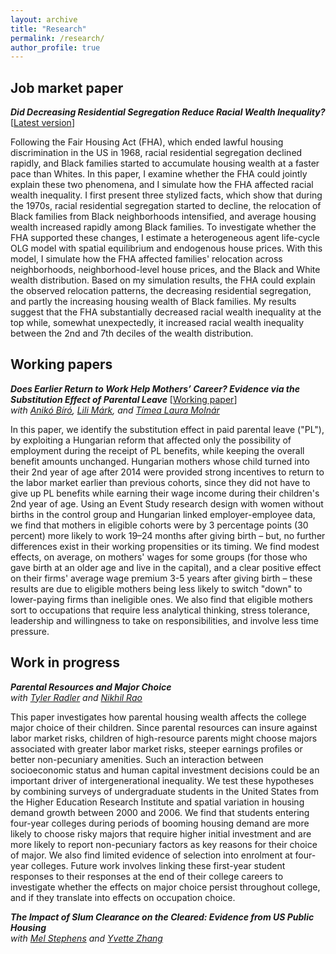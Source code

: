 ```yaml
---
layout: archive
title: "Research"
permalink: /research/
author_profile: true
---
```


## Job market paper

***Did Decreasing Residential Segregation Reduce Racial Wealth Inequality?*** [[Latest version][jmp]]<br>

Following the Fair Housing Act (FHA), which ended lawful housing discrimination in the US in 1968, racial residential segregation declined rapidly, and Black families started to accumulate housing wealth at a faster pace than Whites. In this paper, I examine whether the FHA could jointly explain these two phenomena, and I simulate how the FHA affected racial wealth inequality. I first present three stylized facts, which show that during the 1970s, racial residential segregation started to decline, the relocation of Black families from Black neighborhoods intensified, and average housing wealth increased rapidly among Black families. To investigate whether the FHA supported these changes, I estimate a heterogeneous agent life-cycle OLG model with spatial equilibrium and endogenous house prices. With this model, I simulate how the FHA affected families' relocation across neighborhoods, neighborhood-level house prices, and the Black and White wealth distribution. Based on my simulation results, the FHA could explain the observed relocation patterns, the decreasing residential segregation, and partly the increasing housing wealth of Black families. My results suggest that the FHA substantially decreased racial wealth inequality at the top while, somewhat unexpectedly, it increased racial wealth inequality between the 2nd and 7th deciles of the wealth distribution. 

## Working papers

***Does Earlier Return to Work Help Mothers’ Career? Evidence via the Substitution Effect of Parental Leave*** [[Working paper][gyed_extra]]<br>
_with [Anikó Bíró](https://sites.google.com/site/aniko17biro/), [Lili Márk](https://economics.ceu.edu/people/lili-mark), and [Tímea Laura Molnár](https://timea-laura-molnar.com/)_

In this paper, we identify the substitution effect in paid parental leave ("PL"), by exploiting a Hungarian reform that affected only the possibility of employment during the receipt of PL benefits, while keeping the overall benefit amounts unchanged. Hungarian mothers whose child turned into their 2nd year of age after 2014 were provided strong incentives to return to the labor market earlier than previous cohorts, since they did not have to give up PL benefits while earning their wage income during their children's 2nd year of age. Using an Event Study research design with women without births in the control group and Hungarian linked employer-employee data, we find that mothers in eligible cohorts were  by 3 percentage points (30 percent) more likely to work 19–24 months after giving birth – but, no further differences exist in their working propensities or its timing. We find modest effects, on average, on mothers' wages for some groups (for those who gave birth at an older age and live in the capital), and a clear positive effect on their firms' average wage premium 3-5 years after giving birth – these results are due to eligible mothers being less likely to switch "down" to lower-paying firms than ineligible ones. We also find that eligible mothers sort to occupations that require less analytical thinking, stress tolerance, leadership and willingness to take on responsibilities, and involve less time pressure.

## Work in progress

***Parental Resources and Major Choice***<br> 
_with [Tyler Radler](https://tradler.github.io/) and [Nikhil Rao](https://sites.google.com/view/nikhil-rao/)_

This paper investigates how parental housing wealth affects the college major choice of their children. Since parental resources can insure against labor market risks, children of high-resource parents might choose majors associated with greater labor market risks, steeper earnings profiles or better non-pecuniary amenities. Such an interaction between socioeconomic status and human capital investment decisions could be an important driver of intergenerational inequality. We test these hypotheses by combining surveys of undergraduate students in the United States from the Higher Education Research Institute and spatial variation in housing demand growth between 2000 and 2006. We find that students entering four-year colleges during periods of booming housing demand are more likely to choose risky majors that require higher initial investment and are more likely to report non-pecuniary factors as key reasons for their choice of major. We also find limited evidence of selection into enrolment at four-year colleges. Future work involves linking these first-year student responses to their responses at the end of their college careers to investigate whether the effects on major choice persist throughout college, and if they translate into effects on occupation choice.

***The  Impact  of  Slum  Clearance  on  the  Cleared:  Evidence  from  US  Public Housing***<br>
_with [Mel Stephens](https://sites.lsa.umich.edu/mstep/) and [Yvette Zhang](https://economics.yale.edu/people/yvette-zhang)_




[jmp]: ../files/zsigmond_palvolgyi_jmp.pdf
[gyed_extra]: ../files/bmmp_mothers_return_to_work.pdf